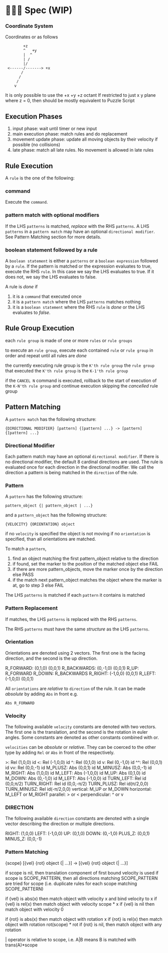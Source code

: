 # 🥔🧩📜 Spec (WIP)

### Coordinate System

Coordinates or as follows
```
        +z
        ^   +y
        |  ^
        | /
        |/
 <------/-------> +x
       /
      /
     /
    v
```
It is only possible to use the +x +y +z octant
If restricted to just x y plane where z = 0, then should be mostly equivalent to Puzzle Script

## Execution Phases

1. input phase: wait until timer or new input
2. main execution phase: match rules and do replacement
3. movement update phase: update all moving objects by their velocity if possible (no collisions)
4. late phase: match all late rules. No movement is allowed in late rules

## Rule Execution

A `rule` is the one of the following:

### command
Execute the `command`.
<TODO list commands>

### pattern match with optional modifiers
If the LHS `patterns` is matched, *replace* with the RHS `patterns`. A LHS `patterns` in a `pattern match` may have an optional `directional modifier`. See Pattern Matching section for more details.

### boolean statement followed by a rule
A `boolean statement` is either a `patterns` or a `boolean expression` followed by a `rule`. If the pattern is matched or the expression evaluates to true, execute the RHS `rule`. In this case we say the LHS evaluates to true. If it does not, we say the LHS evaluates to false.

A rule is *done* if
1. it is a `command` that executed once
2. it is a `pattern match` where the LHS `patterns` matches nothing
3. it is a `boolean statement` where the RHS `rule` is *done* or the LHS evaluates to *false*.

## Rule Group Execution

each `rule group` is made of one or more `rules` or `rule groups`

to execute an `rule group`, execute each contained `rule` or `rule group` in order and repeat until all rules are *done*

the currently executing rule group is the `K'th rule group`
the `rule group` that executed the `K'th rule group` is the `K-1'th rule group`

if the `CANCEL N` command is executed, rollback to the start of execution of the `K-N'th rule group` and continue execution skipping the *cancelled* rule group


## Pattern Matching

A `pattern match` has the following structure:
```
{DIRECTIONAL MODIFIER} [pattern] {[pattern] ...} -> [pattern] {[pattern] ...}
```
### Directional Modifier

Each pattern match may have an optional `directional modifier`. If there is no directional modifier, the default 8 cardinal directions are used. The rule is evaluated once for each direction in the directional modifier. We call the direction a pattern is being matched in the `direction` of the rule.

### Pattern

A `pattern` has the following structure:
```
pattern_object {| pattern_object | ...}
```
and a `pattern_object` has the following structure:
```
{VELOCITY} {ORIENTATION} object
```
if no `velocity` is specified the object is not moving
if no `orientation` is specified, than all orientations are matched.

To match a `pattern`,
1. find an object matching the first pattern_object relative to the direction
2. if found, set the marker to the position of the matched object else FAIL
3. if there are more pattern_objects, move the marker once by the direction else PASS
4. if the match next pattern_object matches the object where the marker is at, go to step 3 else FAIL

The LHS `patterns` is matched if each `pattern` it contains is matched

### Pattern Replacement
If matches, the LHS `patterns` is replaced with the RHS `patterns`.

The RHS `patterns` must have the same *structure* as the LHS `patterns`.

<TODO more about pattern replacement>




<TODO>


### Orientation

Orientations are denoted using 2 vectors. The first one is the facing direction, and the second is the up direction.

R_FORWARD: (0,1,0) (0,0,1)
R_BACKWARDS: (0,-1,0) (0,0,1)
R_UP: R_FORWARD
R_DOWN: R_BACKWARDS
R_RIGHT: (-1,0,0) (0,0,1)
R_LEFT: (-1,0,0) (0,0,1)

All `orientations` are *relative* to `direction` of the rule. It can be made *absolute* by adding `Abs` in front e.g.
```
Abs R_FORWARD
```

<TODO create your own orientation constants>


### Velocity

The following available `velocity` constants are denoted with two vectors. The first one is the translation, and the second is the rotation in euler angles. Some constants are denoted as other constants combined with or.

`velocities` can be *absolute* or *relative*. They can be coerced to the other type by adding `Rel` or `Abs` in front of the respectively.

<TODO allow using direction as velocity>

\>: Rel (1,0,0) id
<: Rel (-1,0,0) id
^: Rel (0,1,0) id
v: Rel (0,-1,0) id
^^: Rel (0,0,1) id
vv: Rel (0,0,-1) id
M_PLUSZ: Abs (0,0,1) id
M_MINUSZ: Abs (0,0,-1) id
M_RIGHT: Abs (1,0,0) id
M_LEFT: Abs (-1,0,0) id
M_UP: Abs (0,1,0) id
M_DOWN: Abs (0,-1,0) id
M_LEFT: Abs (-1,0,0) id
TURN_LEFT: Rel id (0,0,π/2)
TURN_RIGHT: Rel id (0,0,-π/2)
TURN_PLUSZ: Rel id(π/2,0,0)
TURN_MINUSZ: Rel id(-π/2,0,0)
vertical: M_UP or M_DOWN
horizontal: M_LEFT or M_RIGHT
parallel: > or <
perpendicular: ^ or v



### DIRECTION

The following available `direction` constants are denoted with a single vector describing the direction or multiple directions.

RIGHT: (1,0,0)
LEFT: (-1,0,0)
UP: (0,1,0)
DOWN: (0,-1,0)
PLUS_Z: (0,0,1)
MINUS_Z: (0,0,-1)

### Pattern Matching

{scope} [{vel} {rot} object {| ...}] -> [{vel} {rot} object {| ...}]

if scope is nil, then translation component of first bound velocity is used
if scope is SCOPE_PATTERN, then all directions matching SCOPE_PATTERN are tried for scope (i.e. duplicate rules for each scope matching SCOPE_PATTERN)

if {vel} is abs(x) then match object with velocity x and bind velocity to x
if {vel} is rel(x) then match object with velocity scope * x
if {vel} is nil then match object with velocity 0

if {rot} is abs(x) then match object with rotation x
if {rot} is rel(x) then match object with rotation rot(scope) * rot
if {rot} is nil, then match object with any rotation

| operator is relative to scope, i.e. A|B means B is matched with trans(A)*scope
